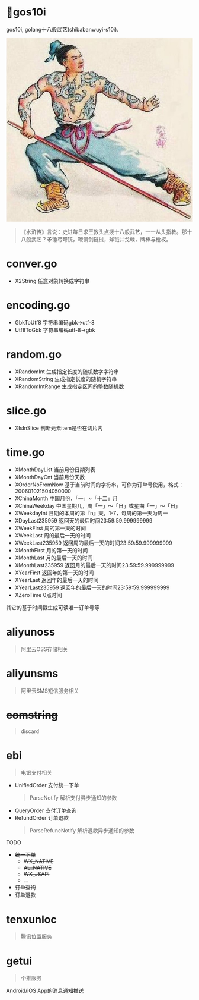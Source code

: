 # 🌿gos10i

gos10i, golang十八般武艺(shibabanwuyi-s10i).

![](sources/sj.jpg)


> 《水浒传》言说：史进每日求王教头点拨十八般武艺，一一从头指教。那十八般武艺？矛锤弓弩铳，鞭锏剑链挝，斧钺并戈戟，牌棒与枪杈。

# conver.go

- X2String 任意对象转换成字符串

# encoding.go

- GbkToUtf8 字符串编码gbk->utf-8
- Utf8ToGbk 字符串编码utf-8->gbk

# random.go

- XRandomInt 生成指定长度的随机数字字符串
- XRandomString 生成指定长度的随机字符串
- XRandomIntRange 生成指定区间的整数随机数

# slice.go
- XIsInSlice 判断元素item是否在切片内

# time.go

- XMonthDayList 当前月份日期列表
- XMonthDayCnt 当前月份天数
- XOrderNoFromNow 基于当前时间的字符串，可作为订单号使用，格式：200601021504050000
- XChinaMonth 中国月份，「一」~「十二」月
- XChinaWeekday 中国星期几，周「一」～「日」或星期「一」～「日」
- XWeekdayInt 日期的本周的第『n』天，1-7，每周的第一天为周一
- XDayLast235959 返回天的最后时间23:59:59.999999999
- XWeekFirst 周的第一天的时间
- XWeekLast 周的最后一天的时间
- XWeekLast235959 返回周的最后一天的时间23:59:59.999999999
- XMonthFirst 月的第一天的时间
- XMonthLast 月的最后一天的时间
- XMonthLast235959 返回月的最后一天的时间23:59:59.999999999
- XYearFirst 返回年的第一天的时间
- XYearLast 返回年的最后一天的时间
- XYearLast235959 返回年的最后一天的时间23:59:59.999999999
- XZeroTime 0点时间

其它的基于时间戳生成可读唯一订单号等

# aliyunoss

> 阿里云OSS存储相关

# aliyunsms

> 阿里云SMS短信服务相关

# ~~comstring~~

> discard

# ebi

> 电银支付相关

- UnifiedOrder 支付统一下单
    > ParseNotify 解析支付异步通知的参数
- QueryOrder 支付订单查询
- RefundOrder 订单退款
    > ParseRefuncNotify 解析退款异步通知的参数

TODO
- ~~统一下单~~
    - ~~WX_NATIVE~~
    - ~~AL_NATIVE~~
    - ~~WX_JSAPI~~
    - ...
- ~~订单查询~~
- ~~订单退款~~

# tenxunloc

> 腾讯位置服务


# getui

> 个推服务
   
   Android/IOS App的消息通知推送
